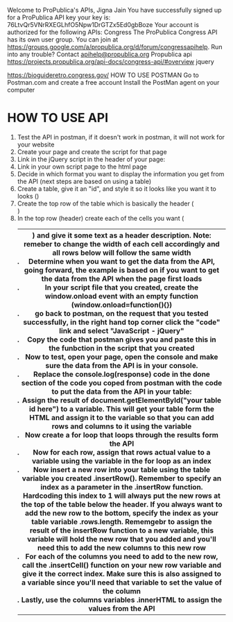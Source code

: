 
Welcome to ProPublica's APIs, Jigna Jain
You have successfully signed up for a ProPublica API key your key is: 76LtvQr5VNrRXEGLhfO5Npw1DrGTZx5Ed0gbBoze
Your account is authorized for the following APIs:
Congress
The ProPublica Congress API has its own user group. You can join at https://groups.google.com/a/propublica.org/d/forum/congressapihelp.
Run into any trouble? Contact apihelp@propublica.org
Propublica api
https://projects.propublica.org/api-docs/congress-api/#overview
jquery
<script src="https://ajax.googleapis.com/ajax/libs/jquery/3.5.1/jquery.min.js"></script>
https://bioguideretro.congress.gov/
HOW TO USE POSTMAN
Go to Postman.com and create a free account
Install the PostMan agent on your computer

HOW TO USE API
==============
1. Test the API in postman, if it doesn't work in postman, it will not work for your website
2. Create your page and create the script for that page
3. Link in the jQuery script in the header of your page: <script src="https://ajax.googleapis.com/ajax/libs/jquery/3.5.1/jquery.min.js"></script>
4. Link in your own script page to the html page
5. Decide in which format you want to display the information you get from the API (next steps are based on using a table)
6. Create a table, give it an "id", and style it so it looks like you want it to looks (<table>)
7. Create the top row of the table which is basically the header (<tr>)
8. In the top row (header) create each of the cells you want (<th>) and give it some text as a header description. Note: remeber to change the width of each cell accordingly and all rows below will follow the same width
9. Determine when you want to get the data from the API, going forward, the example is based on if you want to get the data from the API when the page first loads
10. In your script file that you created, create the window.onload event with an empty function (window.onload=function(){})
11. go back to postman, on the request that you tested successfully, in the right hand top corner click the "code" link and select "JavaScript - jQuery"
12. Copy the code that postman gives you and paste this in the funbction in the script that you created
13. Now to test, open your page, open the console and make sure the data from the API is in your console.
14. Replace the console.log(response) code in the done section of the code you coped from postman with the code to put the data from the API in your table:
15. Assign the result of document.getElementById("your table id here") to a variable. This will get your table form the HTML and assign it to the variable so that you can add rows and columns to it using the variable
16. Now create a for loop that loops through the results form the API 
17. Now for each row, assign that rows actual value to a variable using the variable in the for loop as an index
18. Now insert a new row into your table using the table variable you created .insertRow(). Remember to specify an index as a parameter in the .insertRow function. Hardcoding this index to 1 will always put the new rows at the top of the table below the header. If you always want to add the new row to the bottom, specify the index as your table variable .rows.length. Rememgebr to assign the result of the insertRow function to a new variable, this variable will hold the new row that you added and you'll need this to add the new columns to this new row
19. For each of the columns you need to add to the new row, call the .insertCell() function on your new row variable and give it the correct index. Make sure this is also assigned to a variable since you'll need that variable to set the value of the column
20. Lastly, use the columns variables .innerHTML to assign the values from the API